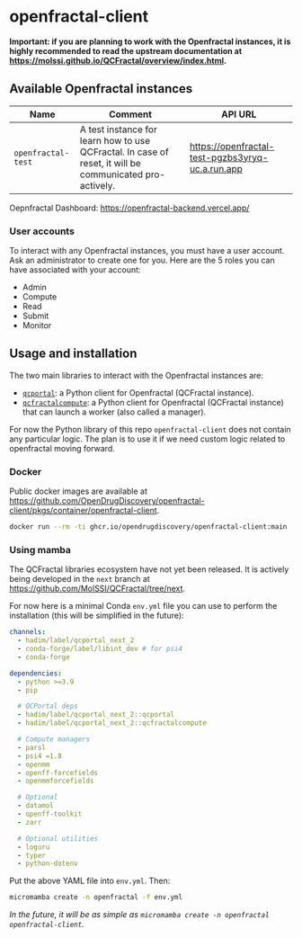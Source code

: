 # openfractal-client

**Important: if you are planning to work with the Openfractal instances, it is highly recommended to read the upstream documentation at <https://molssi.github.io/QCFractal/overview/index.html>.**

## Available Openfractal instances

| Name               | Comment                                                                                                 | API URL                                            |
| ------------------ | ------------------------------------------------------------------------------------------------------- | -------------------------------------------------- |
| `openfractal-test` | A test instance for learn how to use QCFractal. In case of reset, it will be communicated pro-actively. | <https://openfractal-test-pgzbs3yryq-uc.a.run.app> |

Oepnfractal Dashboard: <https://openfractal-backend.vercel.app/>

### User accounts

To interact with any Openfractal instances, you must have a user account. Ask an administrator to create one for you. Here are the 5 roles you can have associated with your account:

- Admin
- Compute
- Read
- Submit
- Monitor

## Usage and installation

The two main libraries to interact with the Openfractal instances are:

- [`qcportal`](https://github.com/MolSSI/QCFractal/tree/next/qcportal): a Python client for Openfractal (QCFractal instance).
- [`qcfractalcompute`](https://github.com/MolSSI/QCFractal/tree/next/qcfractalcompute): a Python client for Openfractal (QCFractal instance) that can launch a worker (also called a manager).

For now the Python library of this repo `openfractal-client` does not contain any particular logic. The plan is to use it if we need custom logic related to openfractal moving forward.

### Docker

Public docker images are available at <https://github.com/OpenDrugDiscovery/openfractal-client/pkgs/container/openfractal-client>.

```bash
docker run --rm -ti ghcr.io/opendrugdiscovery/openfractal-client:main
```

### Using mamba

The QCFractal libraries ecosystem have not yet been released. It is actively being developed in the `next` branch at <https://github.com/MolSSI/QCFractal/tree/next>.

For now here is a minimal Conda `env.yml` file you can use to perform the installation (this will be simplified in the future):

```yaml
channels:
  - hadim/label/qcportal_next_2
  - conda-forge/label/libint_dev # for psi4
  - conda-forge

dependencies:
  - python >=3.9
  - pip

  # QCPortal deps
  - hadim/label/qcportal_next_2::qcportal
  - hadim/label/qcportal_next_2::qcfractalcompute

  # Compute managers
  - parsl
  - psi4 =1.8
  - openmm
  - openff-forcefields
  - openmmforcefields

  # Optional
  - datamol
  - openff-toolkit
  - zarr

  # Optional utilities
  - loguru
  - typer
  - python-dotenv
```

Put the above YAML file into `env.yml`. Then:

```bash
micromamba create -n openfractal -f env.yml
```

_In the future, it will be as simple as `micromamba create -n openfractal openfractal-client`._
